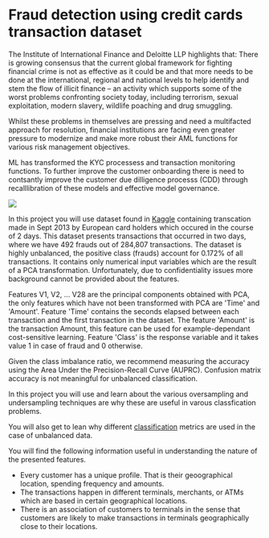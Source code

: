 # Fraud detection using credit cards transaction dataset
The Institute of International Finance and Deloitte LLP highlights that: There is growing consensus that the current global framework for fighting financial crime is not as effective as it could be and that more needs to be done at the international, regional and national levels to help identify and stem the flow of illicit finance – an activity which supports some of the worst problems confronting society today, including terrorism, sexual exploitation, modern slavery, wildlife poaching and drug smuggling.

Whilst these problems in themselves are pressing and need a multifacted approach for resolution, financial institutions are facing even greater pressure to modernize and make more robust their AML functions for various risk management objectives. 

ML has transformed the KYC processess and transaction monitoring functions. To further improve the customer onboarding there is need to contsantly improve the customer due dilligence processs (CDD) through recalllibration of these models and effective model governance. 

![](https://th.bing.com/th/id/OIP.RzTZtIe43i0FD4frdhe0SAHaE9?w=298&h=200&c=7&r=0&o=5&pid=1.7)

In this project you will use dataset found in [Kaggle](https://www.kaggle.com/mlg-ulb/creditcardfraud) containing transcation made in Sept 2013 by European card holders which occured in the course of 2 days. 
This dataset presents transactions that occurred in two days, where we have 492 frauds out of 284,807 transactions. The dataset is highly unbalanced, the positive class (frauds) account for 0.172% of all transactions.
It contains only numerical input variables which are the result of a PCA transformation. Unfortunately, due to confidentiality issues more background cannot be provided about the features. 

Features V1, V2, … V28 are the principal components obtained with PCA, the only features which have not been transformed with PCA are 'Time' and 'Amount'. Feature 'Time' contains the seconds elapsed between each transaction and the first transaction in the dataset. The feature 'Amount' is the transaction Amount, this feature can be used for example-dependant cost-sensitive learning. Feature 'Class' is the response variable and it takes value 1 in case of fraud and 0 otherwise.

Given the class imbalance ratio, we recommend measuring the accuracy using the Area Under the Precision-Recall Curve (AUPRC). Confusion matrix accuracy is not meaningful for unbalanced classification.

In this project you will  use and learn about the various oversampling and undersampling techniques are why these are useful in varous classfication problems. 

You will also get to lean why different [classification](https://www.kaggle.com/kaanboke/the-most-common-evaluation-metrics-a-gentle-intro) metrics are used in the case of unbalanced data. 
 
You will find the following information useful in understanding the nature of the presented features. 
- Every customer has a unique profile. That is their geoographical location, spending frequency and amounts. 
- The transactions happen in different terminals, merchants, or ATMs which are based in certain geographical locations. 
- There is an association of customers to terminals in the sense that customers are likely to make transactions in terminals geographically close to their locations. 
